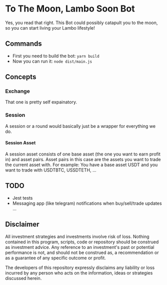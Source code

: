 # To The Moon, Lambo Soon Bot

Yes, you read that right. This Bot could possibly catapult you to the moon, so you can start living your Lambo lifestyle!

## Commands

* First you need to build the bot: `yarn build`
* Now you can run it: `node dist/main.js`

## Concepts

### Exchange

That one is pretty self expainatory.

### Session

A session or a round would basically just be a wrapper for everything we do.

#### Session Asset

A session asset consists of one base asset (the one you want to earn profit in) and asset pairs.
Asset pairs in this case are the assets you want to trade the current asset with.
For example: You have a base asset USDT and you want to trade with USDTBTC, USSDTETH, ...

## TODO

* Jest tests
* Messaging app (like telegram) notifications when buy/sell/trade updates ...


## Disclaimer

All investment strategies and investments involve risk of loss.
Nothing contained in this program, scripts, code or repository should be construed as investment advice.
Any reference to an investment's past or potential performance is not,
and should not be construed as, a recommendation or as a guarantee of any specific outcome or profit.

The developers of this repository expressly disclaims any liability or loss
incurred by any person who acts on the information, ideas or strategies discussed herein.
